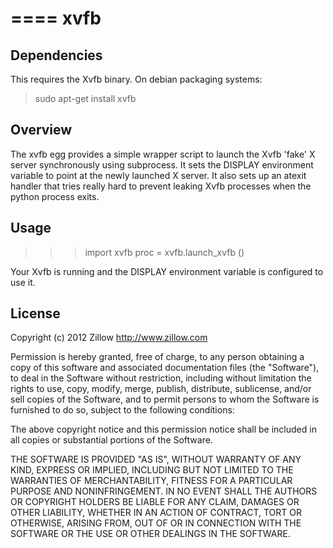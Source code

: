 ====
xvfb
====

Dependencies
------------

This requires the Xvfb binary. On debian packaging systems:

> sudo apt-get install xvfb

Overview
--------

The xvfb egg provides a simple wrapper script to launch the Xvfb 'fake' X server synchronously using subprocess. It sets the DISPLAY environment variable to point at the newly launched X server. It also sets up an atexit handler that tries really hard to prevent leaking Xvfb processes when the python process exits.

Usage
------

>>> import xvfb
>>> proc = xvfb.launch_xvfb ()

Your Xvfb is running and the DISPLAY environment variable is configured to use it.

License
-------

Copyright (c) 2012 Zillow
http://www.zillow.com

Permission is hereby granted, free of charge, to any person obtaining a copy
of this software and associated documentation files (the "Software"), to deal
in the Software without restriction, including without limitation the rights
to use, copy, modify, merge, publish, distribute, sublicense, and/or sell
copies of the Software, and to permit persons to whom the Software is furnished
to do so, subject to the following conditions:

The above copyright notice and this permission notice shall be included in all
copies or substantial portions of the Software.

THE SOFTWARE IS PROVIDED "AS IS", WITHOUT WARRANTY OF ANY KIND, EXPRESS OR
IMPLIED, INCLUDING BUT NOT LIMITED TO THE WARRANTIES OF MERCHANTABILITY,
FITNESS FOR A PARTICULAR PURPOSE AND NONINFRINGEMENT. IN NO EVENT SHALL THE
AUTHORS OR COPYRIGHT HOLDERS BE LIABLE FOR ANY CLAIM, DAMAGES OR OTHER LIABILITY,
WHETHER IN AN ACTION OF CONTRACT, TORT OR OTHERWISE, ARISING FROM, OUT OF OR IN
CONNECTION WITH THE SOFTWARE OR THE USE OR OTHER DEALINGS IN THE SOFTWARE.

